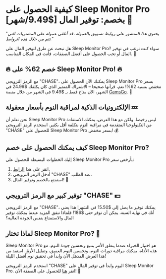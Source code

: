 # كيفية الحصول على Sleep Monitor Pro بخصم: توفير المال [$9.49/شهر] 🎉

"*يحتوي هذا المنشور على روابط تسويق بالعمولة. قد أتلقى عمولة على المشتريات التي تتم من خلال هذه الروابط.*"

هل تبحث عن طرق لتوفير المال على Sleep Monitor Pro? سواء كنت ترغب في توفير المال أو تحب الحصول على أفضل الصفقات، فأنت في المكان المناسب. 🚀

## 🔥 خصم 62% على Sleep Monitor Pro! 🔥

مع الرمز الترويجي "CHASE"، يمكنك الآن الحصول على Sleep Monitor Pro بسعر مخفض بنسبة 62%! نعم، قرأتها صحيحا – الاشتراك المتميز الذي كان يكلفك $24.99 في الشهر، الآن متاح فقط بـ $9.49 في الشهر من خلال منصة [GamsGo](https://www.gamsgo.com/partner/ykeX7B). 🎁

## الإلكترونيات الذكية لمراقبة النوم بأسعار معقولة 💤

نحن نعلم أن Sleep Monitor Pro ليس رخيصا. ولكن مع هذا العرض، يمكنك الاستفادة من التكنولوجيا المتقدمة في مراقبة النوم بتكلفة أقل بكثير. استخدم الرمز الترويجي "CHASE" للحصول على Sleep Monitor Pro بسعر مخفض! 💰

## كيف يمكنك الحصول على خصم Sleep Monitor Pro?

إليك الخطوات البسيطة للحصول على Sleep Monitor Pro بأرخص سعر:

1. انقر على هذا [الرابط](https://www.gamsgo.com/partner/ykeX7B).
2. أدخل الرمز الترويجي "CHASE" عند الطلب.
3. استمتع بالخصم وتوفير المال! 💸

## توفير كبير مع الرمز الترويجي "CHASE" 💵

مع الرمز الترويجي "CHASE"، يمكنك توفير ما يصل إلى $15.50 في الشهر! هذا يعني أنك في نهاية السنة، يمكن أن توفر حتى $186! فلماذا تنفق المزيد عندما يمكنك توفير المال والاستمتاع بنفس الجودة العالية؟

## لماذا تختار Sleep Monitor Pro? 🛌

Sleep Monitor Pro هو اختيار الخبراء عندما يتعلق الأمر بتتبع وتحسين جودة النوم. مع هذه الأداة، يمكنك مراقبة دورات النوم، وتحسين النوم العميق، وتقليل الأرق. استفد من هذا العرض المذهل الآن وابدأ في تحقيق نوم أفضل الليلة!

استخدم الرمز الترويجي "CHASE" اليوم وابدأ في توفير المال على Sleep Monitor Pro. انقر [هنا](https://www.gamsgo.com/partner/ykeX7B) للحصول على الصفقة الآن! 💫
